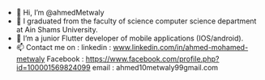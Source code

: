 - 👋 Hi, I’m @ahmedMetwaly
- 👀 I graduated from the faculty of science computer science department at Ain Shams University.
- 🌱 I’m a junior Flutter developer of mobile applications (IOS/android). 
- 📫 Contact me on : 
          linkedin : www.linkedin.com/in/ahmed-mohamed-metwaly
          Facebook : https://www.facebook.com/profile.php?id=100001569824099
          email : ahmed10metwaly99gmail.com

<!---
ahmedMetwaly/ahmedMetwaly is a ✨ special ✨ repository because its `README.md` (this file) appears on your GitHub profile.
You can click the Preview link to take a look at your changes.
--->
